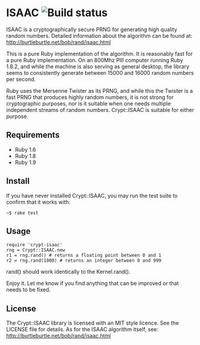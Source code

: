 # ISAAC ![Build status](http://travis-ci.org/bai/crypt-isaac.png)

ISAAC is a cryptographically secure PRNG for generating high quality random numbers. Detailed information about the algorithm can be found at: http://burtleburtle.net/bob/rand/isaac.html

This is a pure Ruby implementation of the algorithm. It is reasonably fast for a pure Ruby implementation. On an 800Mhz PIII computer running Ruby 1.8.2, and while the machine is also serving as general desktop, the library seems to consistently generate between 15000 and 16000 random numbers per second.

Ruby uses the Mersenne Twister as its PRNG, and while this the Twister is a fast PRNG that produces highly random numbers, it is not strong for cryptographic purposes, nor is it suitable when one needs multiple independent streams of random numbers. Crypt::ISAAC is suitable for either purpose.

## Requirements

  * Ruby 1.6
  * Ruby 1.8
  * Ruby 1.9


## Install

If you have never installed Crypt::ISAAC, you may run the test suite to confirm that it works with:

    ~$ rake test


## Usage

    require 'crypt-isaac'
    rng = Crypt::ISAAC.new
    r1 = rng.rand() # returns a floating point between 0 and 1
    r2 = rng.rand(1000) # returns an integer between 0 and 999

rand() should work identically to the Kernel.rand().

Enjoy it. Let me know if you find anything that can be improved or that needs to be fixed.


## License

The Crypt::ISAAC library is licensed with an MIT style licence. See the LICENSE file for details. As for the ISAAC algorithm itself, see: http://burtleburtle.net/bob/rand/isaac.html
